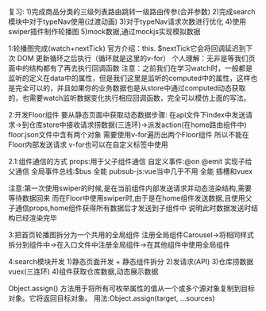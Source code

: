 复习:
1)完成商品分类的三级列表路由跳转一级路由传参(合并参数)
2)完成search模块中对于typeNav使用(过渡动画)
3)对于typeNav请求次数进行优化
4)使用swiper插件制作轮播图
5)mock数据,通过mockjs实现模拟数据

1:轮播图完成(watch+nextTick)
官方介绍：this. $nextTick它会将回调延迟到下次 DOM 更新循环之后执行（循环就是这里的v-for）
个人理解：无非是等我们页面中的结构都有了再去执行回调函数
注意：之前我们在学习watch时，一般都是监听的定义在data中的属性，但是我们这里是监听的computed中的属性，这样也是完全可以的，并且如果你的业务数据也是从store中通过computed动态获取的，也需要watch监听数据变化执行相应回调函数，完全可以模仿上面的写法。

2:开发Floor组件
要从静态页面中获取动态数据步骤:
在api文件下index中发送请求->到仓库store中接收请求捞数据(三连环)->派发action(在home路由组件中)
floor.json文件中含有两个对象 需要使用v-for遍历出两个Floor组件 所以不能在Floor内部发送请求
v-for也可以在自定义标签中使用

2.1:组件通信的方式
props:用于父子组件通信
自定义事件:@on @emit 实现子给父通信
全局事件总线:$bus 全能
pubsub-js:vue当中几乎不用 全能
插槽和vuex

注意:第一次使用swiper的时候,是在当前组件内部发送请求并动态渲染结构,需要等待数据回来
而在Floor中使用swiper时,由于是在home组件发送数据,且使用父子通信props,home组件获得所有数据后才发送到子组件中
说明此时数据发送时结构已经渲染完毕

3:把首页轮播图拆分为一个共用的全局组件
注册全局组件Carousel->将相同样式拆分到组件中->在入口文件中注册全局组件->在其他组件中使用全局组件

4:search模块开发
1)静态页面开发 + 静态组件拆分
2)发请求(API)
3)仓库捞数据vuex(三连环)
4)组件获取仓库数据,动态展示数据

Object.assign() 方法用于将所有可枚举属性的值从一个或多个源对象复制到目标对象。它将返回目标对象。
用法:Object.assign(target, ...sources)